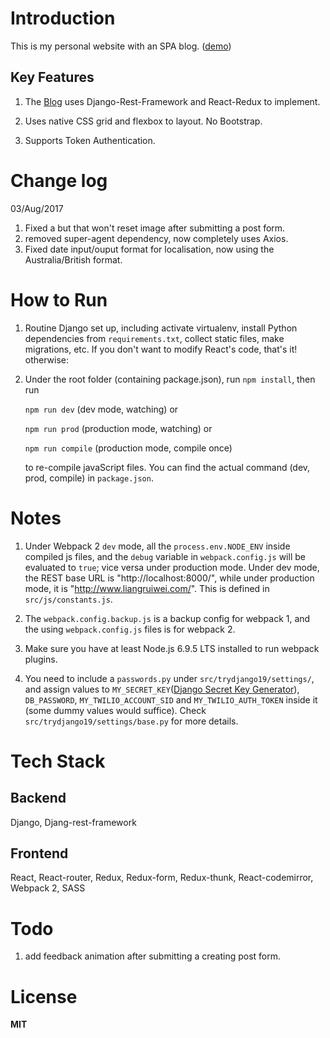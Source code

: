 # Introduction
This is my personal website with an SPA blog. ([demo](http://www.liangruiwei.com))

## Key Features
1. The [Blog](http://www.liangruiwei.com/posts) uses Django-Rest-Framework and React-Redux to implement.

2. Uses native CSS grid and flexbox to layout. No Bootstrap.

3. Supports Token Authentication.

# Change log
03/Aug/2017
1. Fixed a but that won't reset image after submitting a post form.
2. removed super-agent dependency, now completely uses Axios.
3. Fixed date input/ouput format for localisation, now using the Australia/British format.


# How to Run
1. Routine Django set up, including activate virtualenv, install Python dependencies from `requirements.txt`, collect static files, make migrations, etc. If you don't want to modify React's code, that's it! otherwise:

2. Under the root folder (containing package.json), run `npm install`, then run

    `npm run dev` (dev mode, watching) or
  
    `npm run prod` (production mode, watching) or

    `npm run compile` (production mode, compile once)

    to re-compile javaScript files. You can find the actual command (dev, prod, compile) in `package.json`.

# Notes
1. Under Webpack 2 `dev` mode, all the `process.env.NODE_ENV` inside compiled js files, and the `debug` variable in `webpack.config.js` will be evaluated to `true`; vice versa under production mode.
    Under dev mode, the REST base URL is "http://localhost:8000/", while under production mode, it is "http://www.liangruiwei.com/". This is defined in `src/js/constants.js`.

2. The `webpack.config.backup.js` is a backup config for webpack 1, and the using `webpack.config.js` files is for webpack 2.

3. Make sure you have at least Node.js 6.9.5 LTS installed to run webpack plugins.

4. You need to include a `passwords.py` under `src/trydjango19/settings/`, and assign values to `MY_SECRET_KEY`([Django Secret Key Generator](http://www.miniwebtool.com/django-secret-key-generator/)), `DB_PASSWORD`, `MY_TWILIO_ACCOUNT_SID` and `MY_TWILIO_AUTH_TOKEN` inside it (some dummy values would suffice). Check `src/trydjango19/settings/base.py` for more details. 


# Tech Stack
## Backend
Django, Djang-rest-framework

## Frontend
React, React-router, Redux, Redux-form, Redux-thunk, React-codemirror, Webpack 2, SASS

# Todo
1. add feedback animation after submitting a creating post form.

# License
**MIT**
